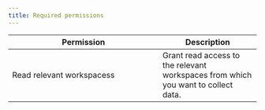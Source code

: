 ```yaml
---
title: Required permissions
---
```


<table><thead><tr><th width="289">Permission</th><th>Description</th></tr></thead><tbody><tr><td>Read relevant workspacess</td><td>Grant read access to the relevant workspaces from which you want to collect data.</td></tr></tbody></table>
